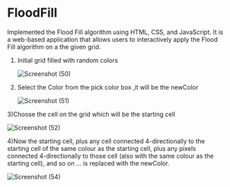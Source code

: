 # FloodFill
Implemented the Flood Fill algorithm using HTML, CSS, and JavaScript. It is  a web-based application that allows users to interactively apply the Flood Fill algorithm on a the given grid.


1) Initial grid filled with random colors

     ![Screenshot (50)](https://github.com/Amisha3002/FloodFill/assets/92268713/0e1eea26-3527-40b2-822e-7ee1f98c3ec3)

2) Select the Color from the pick color box ,it will be the newColor
      
     ![Screenshot (51)](https://github.com/Amisha3002/FloodFill/assets/92268713/ae7d0112-9f77-4477-bcd7-669b6176ee36)

3)Choose the cell on the grid which will be the starting cell

   ![Screenshot (52)](https://github.com/Amisha3002/FloodFill/assets/92268713/39ef7d8a-70d9-4541-985f-45a1882dd900)
 
4)Now the starting cell, plus any cell connected 4-directionally to the starting cell of the same colour as the starting cell, plus any pixels connected 4-directionally to those cell (also with the same colour as the starting cell), and so on ... is replaced with the newColor. 

  ![Screenshot (54)](https://github.com/Amisha3002/FloodFill/assets/92268713/6a4337f5-98bc-4739-af9f-57248c8f30fc)
